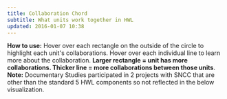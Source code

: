 ```yaml
---
title: Collaboration Chord
subtitle: What units work together in HWL
updated: 2016-01-07 10:38
---
```


**How to use:** Hover over each rectangle on the outside of the circle to highlight each unit's collaborations. Hover over each individual line to learn more about the collaboration. **Larger rectangle = unit has more collaborations. Thicker line = more collaborations between those units**.
**Note:** Documentary Studies participated in 2 projects with SNCC that are other than the standard 5 HWL components so not reflected in the below visualization. 
<br />
<script src="{{ "/js/d3_chord.js"| prepend: site.baseurl }}"></script>
<div id="tooltip"></div>
<div id="graph"></div>
